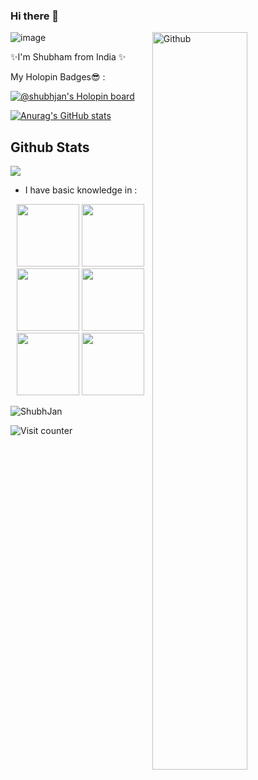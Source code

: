 <!-- Your greeting -->
### Hi there 👋
<!-- github svg -->
<img width="55%" align="right" alt="Github" src="https://raw.githubusercontent.com/onimur/.github/master/.resources/git-header.svg" />

<!-- random emoji gif -->
![image](https://camo.githubusercontent.com/d3359cb00ab0b5ed8f2e1fe3fceb4fbaf3b614340f8c0db99c17b9f50b351770/68747470733a2f2f656d6f6a69732e736c61636b6d6f6a69732e636f6d2f656d6f6a69732f696d616765732f313533313834393433302f343234362f626c6f622d73756e676c61737365732e6769663f31353331383439343330)


<!--About You  -->
✨I'm Shubham from India ✨

My Holopin Badges😎 : 

[![@shubhjan's Holopin board](https://holopin.me/shubhjan)](https://holopin.io/@shubhjan)

<!-- Stats cards -->
[![Anurag's GitHub stats](https://github-readme-stats.vercel.app/api?username=ShubhJan&theme=midnight-purple&show_icons=true&title_color=fe428e)](https://github.com/anuraghazra/github-readme-stats)
<!-- ![Anurag's GitHub stats](https://github-readme-stats.vercel.app/api?username=anuraghazra&theme=dark&show_icons=true)
 -->
 <h2> Github Stats </h2> 
<a href="https://github.com/muskanrani/github-readme-stats"><img align="center" src="https://github-readme-stats.vercel.app/api/top-langs/?username=ShubhJan&layout=compact&theme=tokyonight" /></a>
 
<!--  languages -->
- I have basic knowledge in :
 <p align="center">
  <img src="https://media3.giphy.com/media/ln7z2eWriiQAllfVcn/200w.webp" width="100">
 <img src="https://i.giphy.com/media/LMt9638dO8dftAjtco/200.webp" width="100">
 <img src="https://media1.giphy.com/media/XAxylRMCdpbEWUAvr8/giphy.gif" width="100">
<img src="https://media2.giphy.com/media/fsEaZldNC8A1PJ3mwp/200w.webp" width='100'>
<img src="https://img.icons8.com/color/1x/java-coffee-cup-logo--v2.gif" width='100'>
 <img src="https://w7.pngwing.com/pngs/46/626/png-transparent-c-logo-the-c-programming-language-computer-icons-computer-programming-source-code-programming-miscellaneous-template-blue.png" width = '100'>
 
 
 
 <p align="left"> <img src="https://komarev.com/ghpvc/?username=ShubhJan&label=Profile%20views&color=0e75b6&style=flat" alt="ShubhJan" />
</p>

<!-- ![Visitor Badge](https://visitor-badge.laobi.icu/badge?page_id=ShubhJan.ShubhJan) -->

<!-- Adds running sentence -->
<!-- <img height="120" alt="Thanks for visiting me" width="100%" src="https://raw.githubusercontent.com/BrunnerLivio/brunnerlivio/master/images/marquee.svg" /> -->

<!-- ![Visitor Count](https://profile-counter.glitch.me/{ShubhJan}/count.svg) -->
![Visit counter](https://count.getloli.com/get/@:ShubhamShubhJanGitHub?theme=rule34) <!--from lunarwatcher-->



